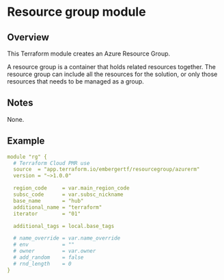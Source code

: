 # Resource group module

## Overview

This Terraform module creates an Azure Resource Group.

A resource group is a container that holds related resources together.
The resource group can include all the resources for the solution, or only those resources that needs to be managed as a group.

## Notes

None.

## Example

```yaml
module "rg" {
  # Terraform Cloud PMR use
  source  = "app.terraform.io/embergertf/resourcegroup/azurerm"
  version = "~>1.0.0"

  region_code     = var.main_region_code
  subsc_code      = var.subsc_nickname
  base_name       = "hub"
  additional_name = "terraform"
  iterator        = "01"

  additional_tags = local.base_tags

  # name_override = var.name_override
  # env           = ""
  # owner         = var.owner
  # add_random    = false
  # rnd_length    = 0
}
```
